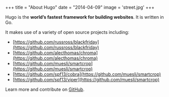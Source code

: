 +++
title = "About Hugo"
date = "2014-04-09"
image = 'street.jpg'
+++

Hugo is the **world’s fastest framework for building websites**. It is written in Go.

It makes use of a variety of open source projects including:

* [https://github.com/russross/blackfriday](https://github.com/russross/blackfriday)
* [https://github.com/alecthomas/chroma](https://github.com/alecthomas/chroma)
* [https://github.com/muesli/smartcrop](https://github.com/muesli/smartcrop)
* [https://github.com/spf13/cobra](https://github.com/muesli/smartcrop)
* [https://github.com/spf13/viper](https://github.com/muesli/smartcrop)

Learn more and contribute on [GitHub](https://github.com/gohugoio).
